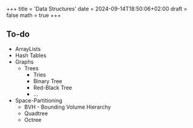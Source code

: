 +++
title = 'Data Structures'
date = 2024-09-14T18:50:06+02:00
draft = false
math = true
+++

## To-do

- ArrayLists
- Hash Tables
- Graphs
  - Trees
    - Tries
    - Binary Tree
    - Red-Black Tree
    - ...
- Space-Partitioning
  - BVH - Bounding Volume Hierarchy
  - Quadtree
  - Octree
